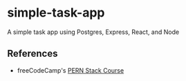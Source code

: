 # simple-task-app
A simple task app using Postgres, Express, React, and Node

## References
* freeCodeCamp's [PERN Stack Course](https://www.youtube.com/watch?v=ldYcgPKEZC8)
